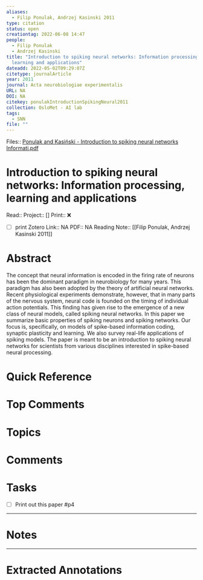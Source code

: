 ```yaml
---
aliases:
  - Filip Ponulak, Andrzej Kasinski 2011
type: citation
status: open
creationtag: 2022-06-08 14:47
people:
  - Filip Ponulak
  - Andrzej Kasinski
title: "Introduction to spiking neural networks: Information processing,
  learning and applications"
dateadd: 2022-05-02T09:29:07Z
citetype: journalArticle
year: 2011
journal: Acta neurobiologiae experimentalis
URL: NA
DOI: NA
citekey: ponulakIntroductionSpikingNeural2011
collection: OsloMet - AI lab
tags:
  - SNN
file: ""
---
```


Files:: [Ponulak and Kasiński - Introduction to spiking neural networks Informati.pdf](file:///home/michaelt/Insync/m@tarlton.info/Google%20Drive/06.%20Zotero/storage/WE7CRQNB/Ponulak%20and%20Kasiński%20-%20Introduction%20to%20spiking%20neural%20networks%20Informati.pdf)


# Introduction to spiking neural networks: Information processing, learning and applications
Read:: 
Project:: []
Print::  ❌
- [ ] print 
Zotero Link:: NA
PDF:: NA
Reading Note:: [[Filip Ponulak, Andrzej Kasinski 2011]]
# Abstract
The concept that neural information is encoded in the firing rate of neurons has been the dominant paradigm in neurobiology for many years. This paradigm has also been adopted by the theory of artificial neural networks. Recent physiological experiments demonstrate, however, that in many parts of the nervous system, neural code is founded on the timing of individual action potentials. This finding has given rise to the emergence of a new class of neural models, called spiking neural networks. In this paper we summarize basic properties of spiking neurons and spiking networks. Our focus is, specifically, on models of spike-based information coding, synaptic plasticity and learning. We also survey real-life applications of spiking models. The paper is meant to be an introduction to spiking neural networks for scientists from various disciplines interested in spike-based neural processing.
# Quick Reference
# Top Comments
# Topics

# Comments

# Tasks
- [ ] Print out this paper #p4


----
# Notes



----
# Extracted Annotations

